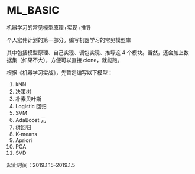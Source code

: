# ML_BASIC
机器学习的常见模型原理+实现+推导

个人宏伟计划的第一部分。编写机器学习的常见模型库

其中包括模型原理、自己实现、调包实现、推导这 4 个模块。当然，还会加上数据集（如果不大），方便可以直接 clone，就能跑。

根据《机器学习实战》，先暂定编写以下模型：

1. kNN
2. 决策树
3. 朴素贝叶斯
4. Logistic 回归
5. SVM
6. AdaBoost 元
7. 树回归
8. K-means
9. Apriori
10. PCA
11. SVD

起止时间：2019.1.15-2019.1.5
